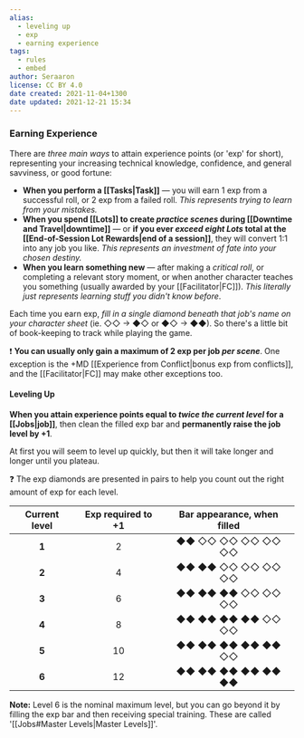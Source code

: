 ```yaml
---
alias:
  - leveling up
  - exp
  - earning experience
tags:
  - rules
  - embed
author: Seraaron
license: CC BY 4.0
date created: 2021-11-04+1300
date updated: 2021-12-21 15:34
---
```


### Earning Experience

There are _three main ways_ to attain experience points (or 'exp' for short), representing your increasing technical knowledge, confidence, and general savviness, or good fortune:

- **When you perform a [[Tasks|Task]]** — you will earn 1 exp from a successful roll, or 2 exp from a failed roll. _This represents trying to learn from your mistakes._
- **When you spend [[Lots]] to create _practice scenes_ during [[Downtime and Travel|downtime]]** — or **if you ever _exceed eight Lots_ total at the [[End-of-Session Lot Rewards|end of a session]]**, they will convert 1:1 into any job you like. _This represents an investment of fate into your chosen destiny._
- **When you learn something new** — after making a _critical roll_, or completing a relevant story moment, or when another character teaches you something (usually awarded by your [[Facilitator|FC]]). _This literally just represents learning stuff you didn't know before_.

Each time you earn exp, _fill in a single diamond beneath that job's name on your character sheet_ (ie. ◇◇ → ◆◇  or ◆◇ → ◆◆). So there's a little bit of book-keeping to track while playing the game.

❗ **You can usually only gain a maximum of 2 exp per job _per scene_**. One exception is the +MD [[Experience from Conflict|bonus exp from conflicts]], and the [[Facilitator|FC]] may make other exceptions too.

#### Leveling Up

**When you attain experience points equal to _twice the current level_ for a [[Jobs|job]]**, then clean the filled exp bar and **permanently raise the job level by +1**.

At first you will seem to level up quickly, but then it will take longer and longer until you plateau.

❓ The exp diamonds are presented in pairs to help you count out the right amount of exp for each level.

| Current level | Exp required to +1 | Bar appearance, when filled |
| :-----------: | :----------------: | :-------------------------: |
|     **1**     |          2         |      ◆◆ ◇◇ ◇◇ ◇◇ ◇◇ ◇◇      |
|     **2**     |          4         |      ◆◆ ◆◆ ◇◇ ◇◇ ◇◇ ◇◇      |
|     **3**     |          6         |      ◆◆ ◆◆ ◆◆ ◇◇ ◇◇ ◇◇      |
|     **4**     |          8         |      ◆◆ ◆◆ ◆◆ ◆◆ ◇◇ ◇◇      |
|     **5**     |         10         |      ◆◆ ◆◆ ◆◆ ◆◆ ◆◆ ◇◇      |
|     **6**     |         12         |      ◆◆ ◆◆ ◆◆ ◆◆ ◆◆ ◆◆      |

**Note:** Level 6 is the nominal maximum level, but you can go beyond it by filling the exp bar and then receiving special training. These are called '[[Jobs#Master Levels|Master Levels]]'.
